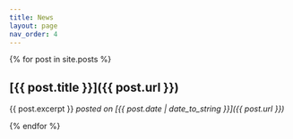 ```yaml
---
title: News
layout: page
nav_order: 4
---
```

{% for post in site.posts %}

## [{{ post.title }}]({{ post.url }})

{{ post.excerpt }}
_posted on [{{ post.date | date_to_string }}]({{ post.url }})_

{% endfor %}
